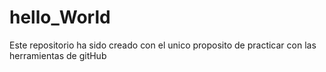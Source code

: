 # hello_World

Este repositorio ha sido creado con el unico proposito de practicar con las herramientas de gitHub
